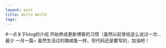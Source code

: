 ```yaml
---
layout: post
title: Hello World
tags: 
---
```


#一点关于blog的介绍
开始养成更新博客的习惯（虽然以前曾经这么说过一次...  
最少 一月一篇~
虽然生活过的跟咸鱼一样，但代码还是要写的，加油吧！
